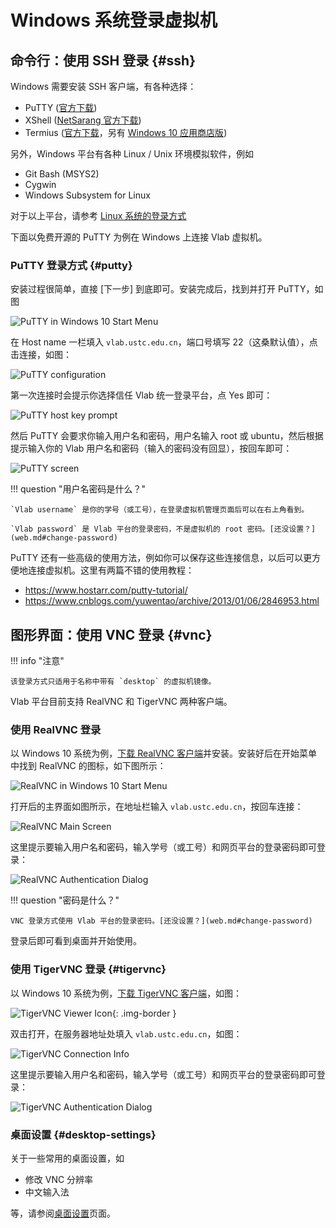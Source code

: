 # Windows 系统登录虚拟机

## 命令行：使用 SSH 登录 {#ssh}

Windows 需要安装 SSH 客户端，有各种选择：

- PuTTY ([官方下载](https://www.chiark.greenend.org.uk/~sgtatham/putty/latest.html))
- XShell ([NetSarang 官方下载](https://www.netsarang.com/zh/free-for-home-school/))
- Termius ([官方下载](https://termius.com/windows)，另有 [Windows 10 应用商店版](https://www.microsoft.com/store/productId/9NK1GDVPX09V))

另外，Windows 平台有各种 Linux / Unix 环境模拟软件，例如

- Git Bash (MSYS2)
- Cygwin
- Windows Subsystem for Linux

对于以上平台，请参考 [Linux 系统的登录方式](login-linux.md)

下面以免费开源的 PuTTY 为例在 Windows 上连接 Vlab 虚拟机。

### PuTTY 登录方式 {#putty}

安装过程很简单，直接 \[下一步\] 到底即可。安装完成后，找到并打开 PuTTY，如图

![PuTTY in Windows 10 Start Menu](../images/putty-win10-tile.png)

在 Host name 一栏填入 `vlab.ustc.edu.cn`，端口号填写 22（这桑默认值），点击连接，如图：

![PuTTY configuration](../images/putty-config.png)

第一次连接时会提示你选择信任 Vlab 统一登录平台，点 Yes 即可：

![PuTTY host key prompt](../images/putty-host-key.png)

然后 PuTTY 会要求你输入用户名和密码，用户名输入 root 或 ubuntu，然后根据提示输入你的 Vlab 用户名和密码（输入的密码没有回显），按回车即可：

![PuTTY screen](../images/putty-login.png)

!!! question "用户名密码是什么？"

    `Vlab username` 是你的学号（或工号），在登录虚拟机管理页面后可以在右上角看到。

    `Vlab password` 是 Vlab 平台的登录密码，不是虚拟机的 root 密码。[还没设置？](web.md#change-password)

PuTTY 还有一些高级的使用方法，例如你可以保存这些连接信息，以后可以更方便地连接虚拟机。这里有两篇不错的使用教程：

- <https://www.hostarr.com/putty-tutorial/>
- <https://www.cnblogs.com/yuwentao/archive/2013/01/06/2846953.html>

## 图形界面：使用 VNC 登录 {#vnc}

!!! info "注意"

    该登录方式只适用于名称中带有 `desktop` 的虚拟机镜像。

Vlab 平台目前支持 RealVNC 和 TigerVNC 两种客户端。

### 使用 RealVNC 登录

以 Windows 10 系统为例，[下载 RealVNC 客户端](https://www.realvnc.com/en/connect/download/viewer/windows/)并安装。安装好后在开始菜单中找到 RealVNC 的图标，如下图所示：

![RealVNC in Windows 10 Start Menu](../images/realvnc-win10-tile.png)

打开后的主界面如图所示，在地址栏输入 `vlab.ustc.edu.cn`，按回车连接：

![RealVNC Main Screen](../images/realvnc-main-screen-win10.png)

这里提示要输入用户名和密码，输入学号（或工号）和网页平台的登录密码即可登录：

![RealVNC Authentication Dialog](../images/realvnc-auth-screen-win10.png)

!!! question "密码是什么？"

    VNC 登录方式使用 Vlab 平台的登录密码。[还没设置？](web.md#change-password)

登录后即可看到桌面并开始使用。

### 使用 TigerVNC 登录 {#tigervnc}

以 Windows 10 系统为例，[下载 TigerVNC 客户端](https://vlab.ustc.edu.cn/downloads/vncviewer64-1.10.1.exe)，如图：

![TigerVNC Viewer Icon](../images/tigervnc-win-icon.png){: .img-border }

双击打开，在服务器地址处填入 `vlab.ustc.edu.cn`，如图：

![TigerVNC Connection Info](../images/tigervnc-connection-win10.png)

这里提示要输入用户名和密码，输入学号（或工号）和网页平台的登录密码即可登录：

![TigerVNC Authentication Dialog](../images/tigervnc-authentication-win10.png)

### 桌面设置 {#desktop-settings}

关于一些常用的桌面设置，如

- 修改 VNC 分辨率
- 中文输入法

等，请参阅[桌面设置](desktop-settings.md)页面。
